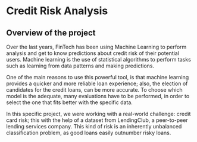 # Credit Risk Analysis


## Overview of the project

Over the last years, FinTech has been using Machine Learning to perform analysis and get to know predictions about credit risk of their potential users. Machine learning is the use of statistical algorithms to perform tasks such as learning from data patterns and making predictions. 

One of the main reasons to use this powerful tool, is that machine learning provides a quicker and more reliable loan experience; also, the election of candidates for the credit loans, can be more accurate. To choose which model is the adequate, many evaluations have to be performed, in order to select the one that fits better with the specific data. 

In this specific project, we were working with a real-world challenge: credit card risk; this with the help of a dataset from LendingClub, a peer-to-peer lending services company. This kind of risk is an inherently unbalanced classification problem, as good loans easily outnumber risky loans.  


